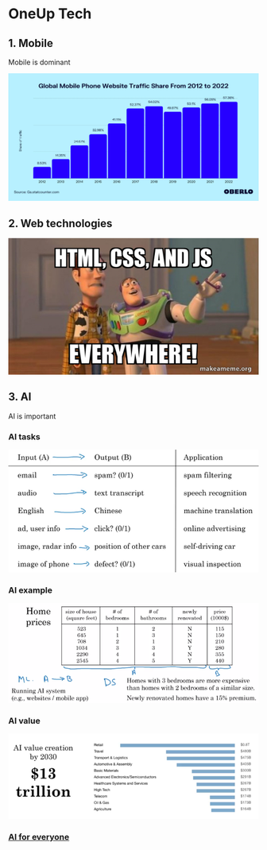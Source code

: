 # OneUp Tech

## 1. Mobile
Mobile is dominant

![Mobile](assets/mobile.png.webp)

## 2. Web technologies
![Web technologies](assets/html-css-and.jpg)

## 3. AI
AI is important

### AI tasks
![AI tasks](assets/ai-tasks.png)

### AI example
![AI example](assets/ai-example.png)

### AI value
![AI value](assets/ai-value.png)

### [AI for everyone](https://www.coursera.org/learn/ai-for-everyone)
